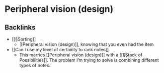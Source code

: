 # Peripheral vision (design)

## Backlinks
* [[§Sorting]]
	* [[Peripheral vision (design)]], knowing that you even had the item
* [[Can I use my level of certainty to rank notes]]
	* This marries [[Peripheral vision (design)]] with a [[§Stack of Possibilities]]. The problem I’m trying to solve is combining different types of notes.

<!-- {BearID:651FAB08-C7B8-413A-8DB1-87585D57D635-21973-000004E9FA725DBA} -->
